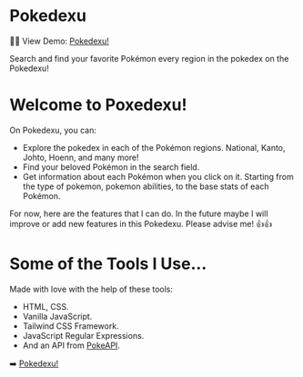 # Pokedexu
🧑‍💻 View Demo: [Pokedexu!](pokedexu.netlify.app) <br>

Search and find your favorite Pokémon every region in the pokedex on the Pokedexu!

<h1>Welcome to Poxedexu!</h1>
On Pokedexu, you can:

- Explore the pokedex in each of the Pokémon regions. National, Kanto, Johto, Hoenn, and many more! <br>
- Find your beloved Pokémon in the search field. <br>
- Get information about each Pokémon when you click on it. Starting from the type of pokemon, pokemon abilities, to the base stats of each Pokémon. <br>

  
For now, here are the features that I can do. In the future maybe I will improve or add new features in this Pokedexu. Please advise me! 👍👍

<h1>Some of the Tools I Use...</h1>
Made with love with the help of these tools:

- HTML, CSS. <br>
- Vanilla JavaScript. <br>
- Tailwind CSS Framework. <br>
- JavaScript Regular Expressions. <br>
- And an API from [PokeAPI](https://pokeapi.co/).

➡️ [Pokedexu!](pokedexu.netlify.app)


